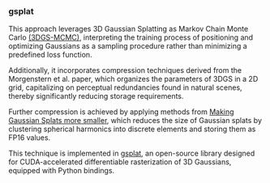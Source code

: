 ### gsplat

This approach leverages 3D Gaussian Splatting as Markov Chain Monte Carlo <a target="_blank" href="https://ubc-vision.github.io/3dgs-mcmc/">(3DGS-MCMC)</a>, interpreting the training process of positioning and optimizing Gaussians as a sampling procedure rather than minimizing a predefined loss function. 

Additionally, it incorporates compression techniques derived from the 
<insert>Morgenstern et al.</insert> paper, which organizes the parameters of 3DGS in a 2D grid, capitalizing on perceptual redundancies found in natural scenes, thereby significantly reducing storage requirements. 

Further compression is achieved by applying methods from 
<a target="_blank" href="https://aras-p.info/blog/2023/09/27/Making-Gaussian-Splats-more-smaller/">Making Gaussian Splats more smaller</a>, which reduces the size of Gaussian splats by clustering spherical harmonics into discrete elements and storing them as FP16 values.

This technique is implemented in 
<a target="_blank" href="https://docs.gsplat.studio">gsplat</a>, an open-source library designed for CUDA-accelerated  differentiable rasterization of 3D Gaussians, equipped with Python bindings.

